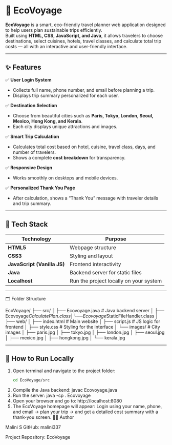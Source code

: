 # 🌿 EcoVoyage

**EcoVoyage** is a smart, eco-friendly travel planner web application designed to help users plan sustainable trips efficiently.  
Built using **HTML, CSS, JavaScript, and Java**, it allows travelers to choose destinations, select cuisines, hotels, travel classes, and calculate total trip costs — all with an interactive and user-friendly interface.

---

## ✨ Features

✅ **User Login System**  
- Collects full name, phone number, and email before planning a trip.  
- Displays trip summary personalized for each user.  

✅ **Destination Selection**  
- Choose from beautiful cities such as **Paris, Tokyo, London, Seoul, Mexico, Hong Kong, and Kerala**.  
- Each city displays unique attractions and images.  

✅ **Smart Trip Calculation**  
- Calculates total cost based on hotel, cuisine, travel class, days, and number of travelers.  
- Shows a complete **cost breakdown** for transparency.  

✅ **Responsive Design**  
- Works smoothly on desktops and mobile devices.  

✅ **Personalized Thank You Page**  
- After calculation, shows a “Thank You” message with traveler details and trip summary.  

---

## 🧠 Tech Stack

| Technology | Purpose |
|-------------|----------|
| **HTML5** | Webpage structure |
| **CSS3** | Styling and layout |
| **JavaScript (Vanilla JS)** | Frontend interactivity |
| **Java** | Backend server for static files |
| **Localhost** | Run the project locally on your system |

---
🗂️ Folder Structure

EcoVoyage/
├── src/
│ ├── Ecovoyage.java # Java backend server
│ ├── Ecovoyage$CalculatePlan.class
│ └── Ecovoyage$StaticFileHandler.class
│
├── web/
│ ├── index.html # Main website
│ ├── script.js # JS logic for frontend
│ ├── style.css # Styling for the interface
│ └── images/ # City images
│ ├── paris.jpg
│ ├── tokyo.jpg
│ ├── london.jpg
│ ├── seoul.jpg
│ ├── mexico.jpg
│ ├── hongkong.jpg
│ └── kerala.jpg

---

## 🚀 How to Run Locally

1. Open terminal and navigate to the project folder:
   ```bash
   cd EcoVoyage/src
2. Compile the Java backend:
   javac Ecovoyage.java
3. Run the server:
   java -cp . Ecovoyage
4. Open your browser and go to:
   http://localhost:8080
5. The EcoVoyage homepage will appear:
   Login using your name, phone, and email → plan your trip → and get a detailed cost summary with a thank-you screen.
👩‍💻 Author

Malini S
GitHub: malini337

Project Repository: EcoVoyage

